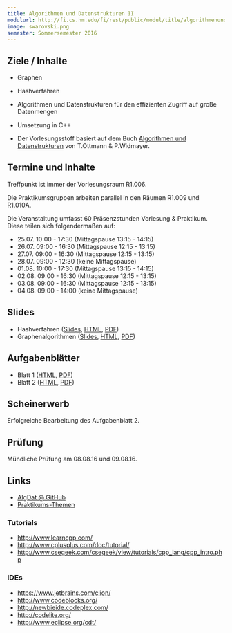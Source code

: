 ```yaml
---
title: Algorithmen und Datenstrukturen II
modulurl: http://fi.cs.hm.edu/fi/rest/public/modul/title/algorithmenunddatenstrukturenii
image: swarovski.png
semester: Sommersemester 2016
---
```


<div class="row">
<div class="span6">

## Ziele / Inhalte

-   Graphen
-   Hashverfahren
-   Algorithmen und Datenstrukturen für den effizienten Zugriff auf große Datenmengen
-   Umsetzung in C++

-   Der Vorlesungsstoff basiert auf dem Buch [Algorithmen und Datenstrukturen](http://link.springer.com/book/10.1007/978-3-8274-2804-2/page/1) von T.Ottmann & P.Widmayer.

## Termine und Inhalte

Treffpunkt ist immer der Vorlesungsraum R1.006.

Die Praktikumsgruppen arbeiten parallel in den Räumen R1.009 und R1.010A.

Die Veranstaltung umfasst 60 Präsenzstunden Vorlesung & Praktikum.
Diese teilen sich folgendermaßen auf:

- 25.07. 10:00 - 17:30 (Mittagspause 13:15 - 14:15)
- 26.07. 09:00 - 16:30 (Mittagspause 12:15 - 13:15)
- 27.07. 09:00 - 16:30 (Mittagspause 12:15 - 13:15)
- 28.07. 09:00 - 12:30 (keine Mittagspause)
- 01.08. 10:00 - 17:30 (Mittagspause 13:15 - 14:15)
- 02.08. 09:00 - 16:30 (Mittagspause 12:15 - 13:15)
- 03.08. 09:00 - 16:30 (Mittagspause 12:15 - 13:15)
- 04.08. 09:00 - 14:00 (keine Mittagspause)

## Slides

-   Hashverfahren
    ([Slides](https://dl.dropboxusercontent.com/u/13563262/lectures/algdatii/presentation/01_Hashverfahren.html),
    [HTML](https://dl.dropboxusercontent.com/u/13563262/lectures/algdatii/html/01_Hashverfahren.html),
    [PDF](https://dl.dropboxusercontent.com/u/13563262/lectures/algdatii/pdf/01_Hashverfahren.pdf))
-   Graphenalgorithmen
    ([Slides](https://dl.dropboxusercontent.com/u/13563262/lectures/algdatii/presentation/02_Graphenalgorithmen.html),
    [HTML](https://dl.dropboxusercontent.com/u/13563262/lectures/algdatii/html/02_Graphenalgorithmen.html),
    [PDF](https://dl.dropboxusercontent.com/u/13563262/lectures/algdatii/pdf/02_Graphenalgorithmen.pdf))

## Aufgabenblätter

-   Blatt 1 ([HTML](https://dl.dropboxusercontent.com/u/13563262/lectures/algdatii/html/Blatt01.html),
             [PDF](https://dl.dropboxusercontent.com/u/13563262/lectures/algdatii/pdf/Blatt01.pdf))
-   Blatt 2 ([HTML](https://dl.dropboxusercontent.com/u/13563262/lectures/algdatii/html/Blatt02.html),
             [PDF](https://dl.dropboxusercontent.com/u/13563262/lectures/algdatii/pdf/Blatt02.pdf))

</div>
<div class="span6">

## Scheinerwerb

Erfolgreiche Bearbeitung des Aufgabenblatt 2.

## Prüfung

Mündliche Prüfung am 08.08.16 und 09.08.16.

## Links

-   [AlgDat @ GitHub](https://github.com/algdat)
-   [Praktikums-Themen](https://github.com/algdat/algdatII-Praktikum/wiki/Themen)

### Tutorials

-   <http://www.learncpp.com/>
-   <http://www.cplusplus.com/doc/tutorial/>
-   <http://www.csegeek.com/csegeek/view/tutorials/cpp_lang/cpp_intro.php>

### IDEs

-   <https://www.jetbrains.com/clion/>
-   <http://www.codeblocks.org/>
-   <http://newbieide.codeplex.com/>
-   <http://codelite.org/>
-   <http://www.eclipse.org/cdt/>

</div>
</div>
